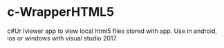 # c-WrapperHTML5
c#Ur lviewer app to view local html5 files stored with app. Use in android, ios or windows with visual studio 2017.
